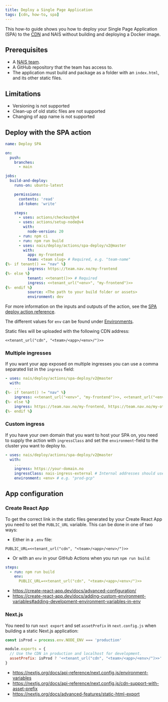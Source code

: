 ```yaml
---
title: Deploy a Single Page Application
tags: [cdn, how-to, spa]
---
```


This how-to guide shows you how to deploy your Single Page Application (SPA) to the [CDN](../README.md) and NAIS without building and deploying a Docker image.

## Prerequisites

- A [NAIS team](../../../explanations/team.md).
- A GitHub repository that the team has access to.
- The application must build and package as a folder with an `index.html`, and its other static files.

## Limitations

- Versioning is not supported
- Clean-up of old static files are not supported
- Changing of app name is not supported

## Deploy with the SPA action

```yaml
name: Deploy SPA

on:
  push:
    branches:
      - main

jobs:
  build-and-deploy:
    runs-on: ubuntu-latest

    permissions:
      contents: 'read'
      id-token: 'write'

    steps:
      - uses: actions/checkout@v4
      - uses: actions/setup-node@v4
        with:
          node-version: 20
      - run: npm ci
      - run: npm run build
      - uses: nais/deploy/actions/spa-deploy/v2@master
        with:
          app: my-frontend
          team: <team slug> # Required, e.g. "team-name"
{%- if tenant() == "nav" %}
          ingress: https://team.nav.no/my-frontend
{%- else %}
          tenant: <<tenant()>> # Required
          ingress: <<tenant_url("<env>", "my-frontend")>>
{%- endif %}
          source: <The path to your build folder or assets>
          environment: dev
```

For more information on the inputs and outputs of the action, see the [SPA deploy action reference](../reference/spa-deploy.md).

The different values for `env` can be found under [Environments](../../../workloads/reference/environments.md).

Static files will be uploaded with the following CDN address:

```text
<<tenant_url("cdn", "<team>/<app>/<env>/")>>
```

### Multiple ingresses

If you want your app exposed on multiple ingresses you can use a comma separated list in the `ingress` field:

```yaml
- uses: nais/deploy/actions/spa-deploy/v2@master
  with:
    ...
{%- if tenant() != "nav" %}
    ingress: <<tenant_url("<env>", "my-frontend")>>, <<tenant_url("<env>", "my-other-ingress")>>
{%- else %}
    ingress: https://team.nav.no/my-frontend, https://team.nav.no/my-other-ingress
{%- endif %}
```

### Custom ingress

If you have your own domain that you want to host your SPA on, you need to supply the action with `ingressClass` and set the `environment`-field to the cluster you want to deploy to.

```yaml
- uses: nais/deploy/actions/spa-deploy/v2@master
  with:
    ...
    ingress: https://your-domain.no
    ingressClass: nais-ingress-external # Internal addresses should use "nais-ingress"
    environment: <env> # e.g. "prod-gcp"
```

## App configuration

### Create React App

To get the correct link in the static files generated by your Create React App you need to set the `PUBLIC_URL` variable.
This can be done in one of two ways:

- Either in a `.env` file:

```text
PUBLIC_URL=<<tenant_url("cdn", "<team>/<app>/<env>/")>>
```

- Or with an `env` in your GitHub Actions when you run `npm run build`:

```yaml
steps:
  - run: npm run build
    env:
      PUBLIC_URL=<<tenant_url("cdn", "<team>/<app>/<env>/")>>
```

* <https://create-react-app.dev/docs/advanced-configuration/>
* <https://create-react-app.dev/docs/adding-custom-environment-variables#adding-development-environment-variables-in-env>

### Next.js

You need to run `next export` and set `assetPrefix` in `next.config.js` when building a static Next.js application:

```js
const isProd = process.env.NODE_ENV === 'production'

module.exports = {
  // Use the CDN in production and localhost for development.
  assetPrefix: isProd ? '<<tenant_url("cdn", "<team>/<app>/<env>/")>>' : undefined,
}
```

- <https://nextjs.org/docs/api-reference/next.config.js/environment-variables>
- <https://nextjs.org/docs/api-reference/next.config.js/cdn-support-with-asset-prefix>
- <https://nextjs.org/docs/advanced-features/static-html-export>
